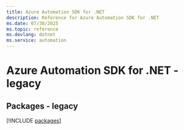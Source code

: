 ```yaml
---
title: Azure Automation SDK for .NET
description: Reference for Azure Automation SDK for .NET
ms.date: 07/30/2025
ms.topic: reference
ms.devlang: dotnet
ms.service: automation
---
```

# Azure Automation SDK for .NET - legacy
## Packages - legacy
[!INCLUDE [packages](automation-index.md)]